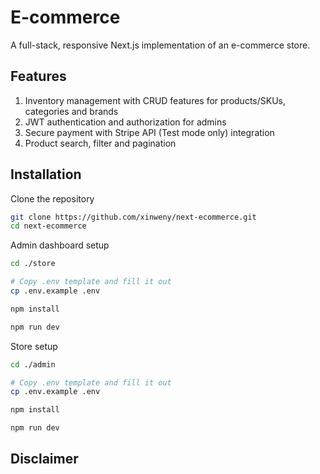 # E-commerce

A full-stack, responsive Next.js implementation of an e-commerce store.

## Features

1. Inventory management with CRUD features for products/SKUs, categories and brands
2. JWT authentication and authorization for admins
3. Secure payment with Stripe API (Test mode only) integration
4. Product search, filter and pagination

## Installation

Clone the repository

```bash
git clone https://github.com/xinweny/next-ecommerce.git
cd next-ecommerce
```

Admin dashboard setup

```bash
cd ./store

# Copy .env template and fill it out
cp .env.example .env

npm install

npm run dev
```

Store setup

```bash
cd ./admin

# Copy .env template and fill it out
cp .env.example .env

npm install

npm run dev
```

## Disclaimer
